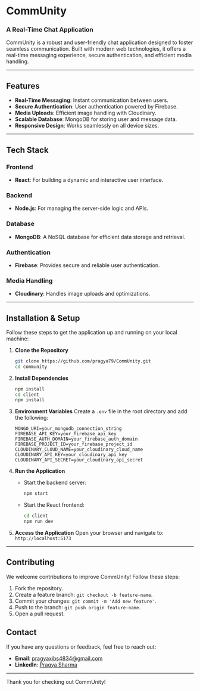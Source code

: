 # CommUnity

### A Real-Time Chat Application

CommUnity is a robust and user-friendly chat application designed to foster seamless communication. Built with modern web technologies, it offers a real-time messaging experience, secure authentication, and efficient media handling.

---

## Features

- **Real-Time Messaging**: Instant communication between users.
- **Secure Authentication**: User authentication powered by Firebase.
- **Media Uploads**: Efficient image handling with Cloudinary.
- **Scalable Database**: MongoDB for storing user and message data.
- **Responsive Design**: Works seamlessly on all device sizes.

---

## Tech Stack

### Frontend
- **React**: For building a dynamic and interactive user interface.

### Backend
- **Node.js**: For managing the server-side logic and APIs.

### Database
- **MongoDB**: A NoSQL database for efficient data storage and retrieval.

### Authentication
- **Firebase**: Provides secure and reliable user authentication.

### Media Handling
- **Cloudinary**: Handles image uploads and optimizations.

---

## Installation & Setup

Follow these steps to get the application up and running on your local machine:

1. **Clone the Repository**
   ```bash
   git clone https://github.com/pragya79/CommUnity.git
   cd community
   ```

2. **Install Dependencies**
   ```bash
   npm install
   cd client
   npm install
   ```

3. **Environment Variables**
   Create a `.env` file in the root directory and add the following:
   ```env
   MONGO_URI=your_mongodb_connection_string
   FIREBASE_API_KEY=your_firebase_api_key
   FIREBASE_AUTH_DOMAIN=your_firebase_auth_domain
   FIREBASE_PROJECT_ID=your_firebase_project_id
   CLOUDINARY_CLOUD_NAME=your_cloudinary_cloud_name
   CLOUDINARY_API_KEY=your_cloudinary_api_key
   CLOUDINARY_API_SECRET=your_cloudinary_api_secret
   ```

4. **Run the Application**
   - Start the backend server:
     ```bash
     npm start
     ```
   - Start the React frontend:
     ```bash
     cd client
     npm run dev
     ```

5. **Access the Application**
   Open your browser and navigate to: `http://localhost:5173`

---


## Contributing

We welcome contributions to improve CommUnity! Follow these steps:

1. Fork the repository.
2. Create a feature branch: `git checkout -b feature-name`.
3. Commit your changes: `git commit -m 'Add new feature'`.
4. Push to the branch: `git push origin feature-name`.
5. Open a pull request.

## Contact

If you have any questions or feedback, feel free to reach out:
- **Email**: pragyaxibs4834@gmail.com
- **LinkedIn**: [Pragya Sharma](https://www.linkedin.com/in/pragya-sharma-4a2136260/)

---

Thank you for checking out CommUnity!

